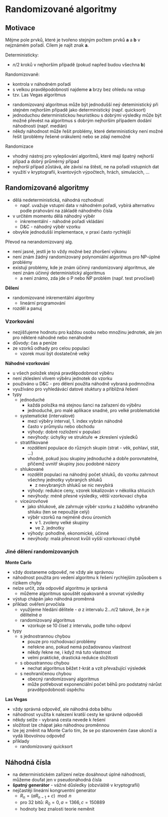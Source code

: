 # Randomizované algoritmy

## Motivace

Mějme pole prvků, které je tvořeno stejným počtem prvků **a** a **b** v nejznámém pořadí. Cílem je najít znak **a**.

Deterministicky:
- $n/2$ kroků v nejhorším případě (pokud napřed budou všechna **b**)

Randomizovaně:
- kontrola v náhodném pořadí
- s velkou pravděpodobností najdeme **a** brzy bez ohledu na vstup
- tzv. Las Vegas algoritmus

+ randomizovaný algoritmus může být jednodušší neý deteministický při stejném nejhorším případě jako deterministický (např. quicksort)
+ jednoduchou deterministickou heuristikou s dobrými výsledky může být možné převést na algoritmus s dobrým nejhorším případem dodání náhodnosti (např. medián)
+ někdy náhodnost může řešit problémy, které deterministicky není možné řešit (problémy řešené orákulem) nebo se zdají nemožné

Randomizace
- vhodný nástroj pro vylepšování algoritmů, které mají špatný nejhorší případ a dobrý průměrný případ
- nejhorší případ zůstává, ale závisí na štěstí, ne na pořadí vstupních dat
- využití v kryptografii, kvantových výpočtech, hrách, simulacích, ...

## Randomizované algoritmy

- dělá nedeterministická, náhodná rozhodnutí
	- např. uvažuje vstupní data v náhodném pořadí, vybírá alternativu podle prahování na základě náhodného čísla
- v určitém momentu dělá náhodný výběr
	- inkrementální - náhodné pořadí vkládání
	- D&C - náhodný výběr vzorku
- obvykle jednodušší implementace, v praxi často rychlejší

Převod na nerandomizovaný alg.
- není jasné, jestli je to vždy možné bez zhoršení výkonu
- není znám žádný randomizovaný polynomiální algoritmus pro NP-úplné problémy
- existují problémy, kde je znám účinný randomizovaný algoritmus, ale není znám účinný deterministický algoritmus
	- a není známo, zda jde o P nebo NP problém (např. test prvočísel)

**Dělení**
- randomizované inkrementální algoritmy
	- lineární programování
- rozděl a panuj

### Vzorkování 

- nezjišťujeme hodnotu pro každou osobu nebo množinu jednotek, ale jen pro některé náhodné nebo nenáhodné
- důvody: čas a peníze
- ze vzorků odhady pro celou populaci
	- vzorek musí být dostatečně velký

**Náhodné vzorkování**
- u všech položek stejná pravděpodobnost výběru
- není zkleslení vlivem výběru jednotek do vzorku
- používáno u D&C - pro dělení použita náhodně vybraná podmnožina
- využíváno pro vyhledávácí datové stuktury a přibližná řešení
- typy
	- jednoduché
		- každá položka má stejnou šanci na zařazení do výběru
		- jednoduché, pro malé aplikace snadné, pro velké problematické
	- systematické (intervalové)
		- mezi výběry interval, 1. index vybrán náhodně
		- často v průmyslu nebo obchodu
		- výhody: dobré rozložení v populaci
		- nevýhody: úchylky ve struktuře => zkreslení výsledků
	- stratifikované
		- rozdělení populace do různých skupin (strat - věk, pohlaví, stát, ...)
		- vhodné, pokud jsou skupiny jednoduché a dobře porovnatelné, přičemž uvnitř skupiny jsou podobné názory
	- shlukované
		- rozdělit populaci na náhodný počet shluků, do vzorku zahrnout všechny jednotky vybraných shluků
			- z nevybraných shluků se nic nevybírá
		- výhody: redukce ceny, vzorek lokalizován v několika shlucích
		- nevýhody: méně přesné výsledky, větší vzorkovací chyba
	- víceúrovňové
		- jako shlukové, ale zahrnuje výběr vzorku z každého vybraného shluku (ten se nepoužije celý)
		- výběr vzorků na nejméně dvou úrovních
			- v 1. zvoleny velké skupiny
			- ve 2. jednotky
		- výhody: pohodlné, ekonomické, účinné
		- nevýhody: malá přesnost kvůli vyšší vzorkovací chybě

### Jiné dělení randomizovaných

**Monte Carlo**
- vždy dostaneme odpověď, ne vždy ale správnou
- náhodnost použita pro vedení algoritmu k řešení rychlejším způsobem s rizikem chyby
- nelze určit, zda odpověď algoritmu je správná
	- můžeme algoritmus spouštět opakovaně a srovnat výsledky
- výstup chápán jako náhodná proměnná
- příklad: ověření prvočísla
	- využijeme hledání dělitele - $a$ z intervalu $2\dots n/2$ takové, že $n$ je dělitelné $a$
	- randomizovaný algoritmus
		- vzorkuje se 10 čísel z intervalu, podle toho odpoví
- typy
	- s jednostrannou chybou
		- pouze pro rozhodovací problémy
		- neřekne ano, pokud nemá požadovanou vlastnost
		- někdy řekne ne, i když má tuto vlastnost
		- velmi praktické, drastická redukce složitosti
	- s oboustrannou chybou
		- nechat algoritmus běžet $t$-krát a vzít převažující výsledek
	- s neohraničenou chybou
		- obecný randomizovaný algoritmus
		- může potřebovat exponenciální počet běhů pro podstatný nárůst pravděpodobnosti úspěchu

**Las Vegas**
- vždy správná odpověď, ale náhodná doba běhu
- náhodnost využita k nalezení kratší cesty ke správné odpovědi
- někdy selže - vybraná cesta nevede k řešení
- složitost lze chápat jako náhodnou proměnnou
- lze jej změnit na Monte Carlo tím, že se po stanoveném čase ukončí a vydá libovolnou odpověď
- příklady
	- randomizovaný quicksort

## Náhodná čísla

- na deterministickém zařízení nelze dosáhnout úplné náhodnosti, můžeme doufat jen v pseudonáhodná čísla
- **špatný generátor** - vážné důsledky (obzvláště v kryptografii)
- nejčastěji lineární kongruentní generátor
	- $R_{n} = (aR_{n-1} + c) \mod n$
	- pro 32 bitů: $R_{0} = 0, a = 1366, c = 150889$
	- hodnoty bez znalosti teorie neměnit